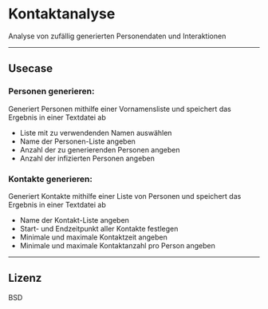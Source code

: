 <h1>Kontaktanalyse</h1>

Analyse von zufällig generierten Personendaten und Interaktionen 

--- 

<h2>Usecase</h2>

<h3>Personen generieren:</h3>

Generiert Personen mithilfe einer Vornamensliste und speichert das Ergebnis in einer Textdatei ab 

<ul> 

<li>Liste mit zu verwendenden Namen auswählen</li> 

<li>Name der Personen-Liste angeben</li> 

<li>Anzahl der zu generierenden Personen angeben</li> 

<li>Anzahl der infizierten Personen angeben</li> 

</ul> 

    

<h3>Kontakte generieren:</h3>

Generiert Kontakte mithilfe einer Liste von Personen und speichert das Ergebnis in einer Textdatei ab 

<ul> 

<li>Name der Kontakt-Liste angeben</li> 

<li>Start- und Endzeitpunkt aller Kontakte festlegen</li> 

<li>Minimale und maximale Kontaktzeit angeben</li> 

<li>Minimale und maximale Kontaktanzahl pro Person angeben</li> 

</ul> 

--- 

<h2>Lizenz</h2>

BSD 

